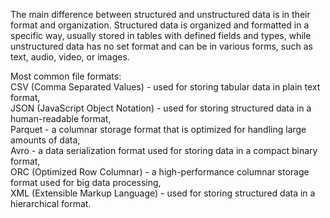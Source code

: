 The main difference between structured and unstructured data is in their format and organization. Structured data is organized and formatted in a specific way, usually stored in tables with defined fields and types, while unstructured data has no set format and can be in various forms, such as text, audio, video, or images.

Most common file formats:  
CSV (Comma Separated Values) - used for storing tabular data in plain text format,    
JSON (JavaScript Object Notation) - used for storing structured data in a human-readable format,  
Parquet - a columnar storage format that is optimized for handling large amounts of data,  
Avro - a data serialization format used for storing data in a compact binary format,  
ORC (Optimized Row Columnar) - a high-performance columnar storage format used for big data processing,  
XML (Extensible Markup Language) - used for storing structured data in a hierarchical format.
